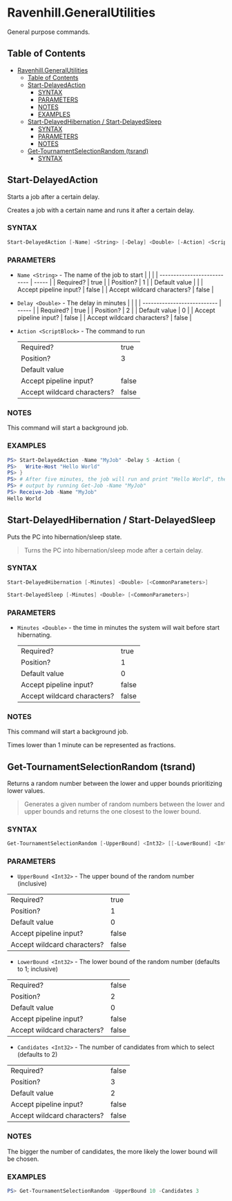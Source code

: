 # Ravenhill.GeneralUtilities

General purpose commands.

## Table of Contents

- [Ravenhill.GeneralUtilities](#ravenhillgeneralutilities)
  - [Table of Contents](#table-of-contents)
  - [Start-DelayedAction](#start-delayedaction)
    - [SYNTAX](#syntax)
    - [PARAMETERS](#parameters)
    - [NOTES](#notes)
    - [EXAMPLES](#examples)
  - [Start-DelayedHibernation / Start-DelayedSleep](#start-delayedhibernation--start-delayedsleep)
    - [SYNTAX](#syntax-1)
    - [PARAMETERS](#parameters-1)
    - [NOTES](#notes-1)
  - [Get-TournamentSelectionRandom (tsrand)](#get-tournamentselectionrandom-tsrand)
    - [SYNTAX](#syntax-2)

## Start-DelayedAction

Starts a job after a certain delay.

Creates a job with a certain name and runs it after a certain delay.

### SYNTAX

```powershell
Start-DelayedAction [-Name] <String> [-Delay] <Double> [-Action] <ScriptBlock> [<CommonParameters>]
```

### PARAMETERS

- `Name <String>` - The name of the job to start
  |                             |       |
  | --------------------------- | ----- |
  | Required?                   | true  |
  | Position?                   | 1     |
  | Default value               |       |
  | Accept pipeline input?      | false |
  | Accept wildcard characters? | false |

- `Delay <Double>` - The delay in minutes
  |                             |       |
  | --------------------------- | ----- |
  | Required?                   | true  |
  | Position?                   | 2     |
  | Default value               | 0     |
  | Accept pipeline input?      | false |
  | Accept wildcard characters? | false |

- `Action <ScriptBlock>` - The command to run
  
  |                             |       |
  | --------------------------- | ----- |
  | Required?                   | true  |
  | Position?                   | 3     |
  | Default value               |
  | Accept pipeline input?      | false |
  | Accept wildcard characters? | false |

### NOTES

This command will start a background job.

### EXAMPLES
```powershell
PS> Start-DelayedAction -Name "MyJob" -Delay 5 -Action {
PS>   Write-Host "Hello World"
PS> }
PS> # After five minutes, the job will run and print "Hello World", then you can get the process
PS> # output by running Get-Job -Name "MyJob"
PS> Receive-Job -Name "MyJob"
Hello World
```

## Start-DelayedHibernation / Start-DelayedSleep

Puts the PC into hibernation/sleep state.

> Turns the PC into hibernation/sleep mode after a certain delay.

### SYNTAX

```powershell
Start-DelayedHibernation [-Minutes] <Double> [<CommonParameters>]

Start-DelayedSleep [-Minutes] <Double> [<CommonParameters>]
```

### PARAMETERS

- `Minutes <Double>` - the time in minutes the system will wait before start hibernating.
  
  |                             |       |
  | --------------------------- | ----- |
  | Required?                   | true  |
  | Position?                   | 1     |
  | Default value               | 0     |
  | Accept pipeline input?      | false |
  | Accept wildcard characters? | false |

### NOTES

This command will start a background job.

Times lower than 1 minute can be represented as fractions.

## Get-TournamentSelectionRandom (tsrand)
  
Returns a random number between the lower and upper bounds prioritizing lower values.

> Generates a given number of random numbers between the lower and upper bounds and returns the
> one closest to the lower bound.

### SYNTAX
```powershell
Get-TournamentSelectionRandom [-UpperBound] <Int32> [[-LowerBound] <Int32>] [[-Candidates] <Int32>] [<CommonParameters>]
```	

### PARAMETERS
- `UpperBound <Int32>` - The upper bound of the random number (inclusive)

|                             |       |
| --------------------------- | ----- |
| Required?                   | true  |
| Position?                   | 1     |
| Default value               | 0     |
| Accept pipeline input?      | false |
| Accept wildcard characters? | false |

- `LowerBound <Int32>` - The lower bound of the random number (defaults to 1; inclusive)

|                             |       |
| --------------------------- | ----- |
| Required?                   | false |
| Position?                   | 2     |
| Default value               | 0     |
| Accept pipeline input?      | false |
| Accept wildcard characters? | false |

- `Candidates <Int32>` - The number of candidates from which to select (defaults to 2)

|                             |       |
| --------------------------- | ----- |
| Required?                   | false |
| Position?                   | 3     |
| Default value               | 2     |
| Accept pipeline input?      | false |
| Accept wildcard characters? | false |

### NOTES

The bigger the number of candidates, the more likely the lower bound will be chosen.

### EXAMPLES
```powershell
PS> Get-TournamentSelectionRandom -UpperBound 10 -Candidates 3
```